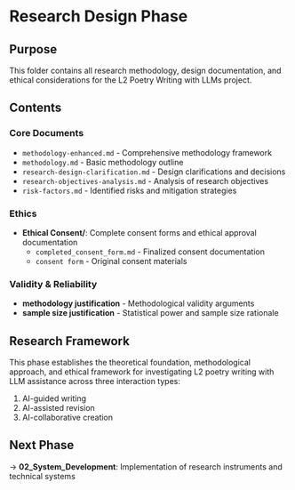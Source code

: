 # Research Design Phase

## Purpose
This folder contains all research methodology, design documentation, and ethical considerations for the L2 Poetry Writing with LLMs project.

## Contents

### Core Documents
- `methodology-enhanced.md` - Comprehensive methodology framework
- `methodology.md` - Basic methodology outline  
- `research-design-clarification.md` - Design clarifications and decisions
- `research-objectives-analysis.md` - Analysis of research objectives
- `risk-factors.md` - Identified risks and mitigation strategies

### Ethics
- **Ethical Consent/**: Complete consent forms and ethical approval documentation
  - `completed_consent_form.md` - Finalized consent documentation
  - `consent form` - Original consent materials

### Validity & Reliability
- **methodology justification** - Methodological validity arguments
- **sample size justification** - Statistical power and sample size rationale

## Research Framework
This phase establishes the theoretical foundation, methodological approach, and ethical framework for investigating L2 poetry writing with LLM assistance across three interaction types:
1. AI-guided writing
2. AI-assisted revision  
3. AI-collaborative creation

## Next Phase
→ **02_System_Development**: Implementation of research instruments and technical systems